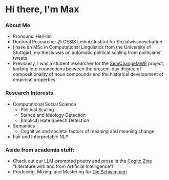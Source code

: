 # Hi there, I'm Max 

### About Me
- Pronouns: He/Him
- Doctoral Researcher @ GESIS Leibniz Institut für Sozialwissenschaften
- I have an MSc in Computational Linguistics from the University of Stuttgart, my thesis was on automatic political scaling from politicians' tweets
- Previously, I was a student researcher for the [SemChangeMWE](https://www.ims.uni-stuttgart.de/en/research/projects/semchangemwe/) project, looking into connections between the present-day degree of compositionality of noun compounds and the historical development of empirical properties.

### Research Interests
- Computational Social Science
  - Political Scaling
  - Stance and Ideology Detection
  - (Implicit) Hate Speech Detection
- Semantics
  - Cognitive and societal factors of meaning and meaning change
- Fair and Interpretable NLP

### Aside from academia stuff:
- Check out our LLM-prompted poetry and prose in the [Cogito Zine](https://www.flipsnack.com/58DBF5FF8D6/cogito-issue-no-01-printed-version/full-view.html) "Literature with and from Artificial Intelligence"!
- Producing, Mixing, and Mastering for [Die Schwimmen](https://open.spotify.com/intl-de/artist/38V0QdCiJv4Fjp7EiOLynA?si=-Yrr4WpsR1Go94U4IwwtOQ)
